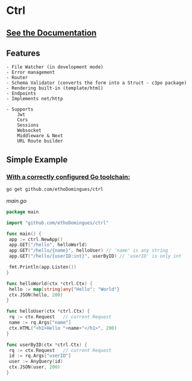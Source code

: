 # Ctrl

## [See the Documentation](https://github.com/ethoDomingues/ctrl/blob/main/docs/doc.md)

## Features
    - File Watcher (in development mode)
    - Error management
    - Router
    - Schema Validator (converts the form into a Struct - c3po package)
    - Rendering built-in (template/html)
    - Endpoints
    - Implements net/http
    
    - Supports
        Jwt 
        Cors 
        Sessions
        Websocket
        Middleware & Next
        URL Route builder

## Simple Example

### [With a correctly configured Go toolchain:](https://go.dev/doc/install)

```sh
go get github.com/ethoDomingues/ctrl
```

 _main.go_

```go
package main

import "github.com/ethoDomingues/ctrl"

func main() {
 app := ctrl.NewApp()
 app.GET("/hello", helloWorld)
 app.GET("/hello/{name}", helloUser) // 'name' is any string
 app.GET("/hello/{userID:int}", userByID) // 'userID' is only int

 fmt.Println(app.Listen())
}

func helloWorld(ctx *ctrl.Ctx) {
 hello := map[string]any{"Hello": "World"}
 ctx.JSON(hello, 200)
}

func helloUser(ctx *ctrl.Ctx) {
 rq := ctx.Request   // current Request
 name := rq.Args["name"]
 ctx.HTML("<h1>Hello "+name+"</h1>", 200)
}

func userByID(ctx *ctrl.Ctx) {
 rq := ctx.Request   // current Request
 id := rq.Args["userID"]
 user := AnyQuery(id)
 ctx.JSON(user, 200)
}
```
